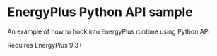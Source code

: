 # EnergyPlus Python API sample

An example of how to hook into EnergyPlus runtime using Python API

Requires EnergyPlus 9.3+
